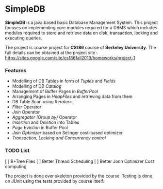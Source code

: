 # SimpleDB

**SimpleDB** is a java based basic Database Management System. This project focuses on implementing core modules required for a DBMS which includes modules required to store and retrieve data on disk, transaction, locking and executing queries.

The project is course project for **CS186** course of **Berkeley University**. The full details can be obtained at the project site :
    https://sites.google.com/site/cs186fall2013/homeworks/project-1

### Features
+ Modelling of DB Tables in form of *Tuples* and *Fields*
+ Modelling of DB *Catalog*
+ Management of Buffer Pages in *BufferPool*
+ Arranging Pages in *HeapFiles* and retrieving data from them
+ DB Table Scan using *Iterators*
+ *Filter* Operator
+ *Join* Operator
+ *Aggregator (Group by)* Operator
+ *Insertion* and *Deletion* into Tables
+ *Page Eviction* in Buffer Pool
+ *Join Optimizer* based on Selinger cost-based optimizer
+ *Transaction, Locking and Concurrency control*

### TODO List
[ ] B+Tree Files
[ ] Better Thread Scheduling
[ ] Better Jonn Optimizer Cost computing

The project is done over skeleton provided by the course. Testing is done on JUnit using the tests provided by course itself.
